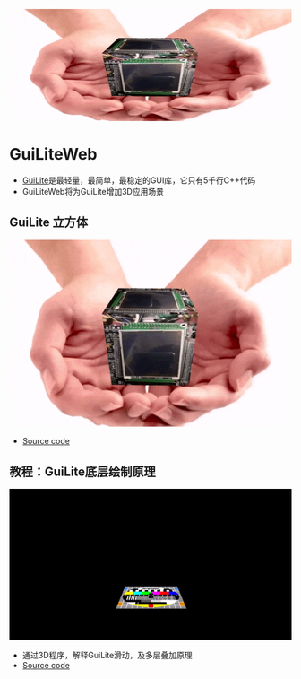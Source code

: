<p align="center">
    <img src="doc/GuiLiteCube.gif" alt="Image" width="600" height="200"/>
</p>

# GuiLiteWeb
- [GuiLite](https://gitee.com/idea4good/GuiLite)是最轻量，最简单，最稳定的GUI库，它只有5千行C++代码
- GuiLiteWeb将为GuiLite增加3D应用场景

## GuiLite 立方体
![GuiLiteCube](doc/GuiLiteCube.gif)
- [Source code](Cube/main.js)

## 教程：GuiLite底层绘制原理
![GuiLiteGraphic](doc/GuiLiteGraphic.gif)
- 通过3D程序，解释GuiLite滑动，及多层叠加原理
- [Source code](Graphic/main.js)